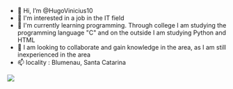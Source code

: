 - 👋 Hi, I’m @HugoVinicius10
- 👀 I'm interested in a job in the IT field 
- 🌱 I'm currently learning programming. Through college I am studying the programming language "C" and on the outside I am studying Python and HTML
- 💞️ I am looking to collaborate and gain knowledge in the area, as I am still inexperienced in the area 
- 📫 locality : Blumenau, Santa Catarina
<picture>
  <source
    srcset="https://github-readme-stats.vercel.app/api?username=HugoVinicius10&show_icons=true&theme=dark"
    media="(prefers-color-scheme: dark)"
  />
  <source
    srcset="https://github-readme-stats.vercel.app/api?username=HugoVinicius10&show_icons=true"
    media="(prefers-color-scheme: dark), (prefers-color-scheme: no-preference)"
  />
  <img src="https://github-readme-stats.vercel.app/api?username=HugoVinicius10&show_icons=true" />
</picture>
